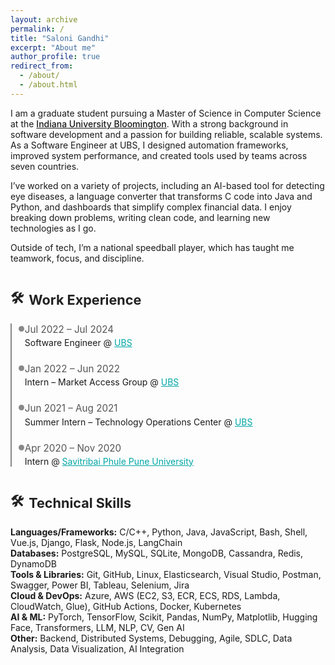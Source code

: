 ```yaml
---
layout: archive
permalink: /
title: "Saloni Gandhi"
excerpt: "About me"
author_profile: true
redirect_from: 
  - /about/
  - /about.html
---
```


<style>
:root {
  --link-color: #00a6a6;
  --line-gray: #888;
}

.section-title {
  font-size: 1.35rem;
  font-weight: 700;
  color: #222;
  margin-top: 2.5rem;
  margin-bottom: 1.2rem;
  display: flex;
  align-items: center;
  gap: 0.5rem;
}
.section-title::before {
  content: "🛠️";
}

.timeline {
  border-left: 2.5px solid var(--line-gray);
  padding-left: 1.3rem;
  margin-bottom: 2rem;
}
.timeline-entry {
  position: relative;
  margin-bottom: 1.5rem;
}
.timeline-entry::before {
  content: '';
  position: absolute;
  left: -10px;
  top: 4px;
  width: 9px;
  height: 9px;
  background: var(--line-gray);
  border-radius: 50%;
}
.timeline-entry span {
  display: block;
  font-size: 0.95rem;
  color: #555;
  margin-bottom: 0.2rem;
}
.timeline-entry a {
  color: var(--link-color);
  text-decoration: underline;
}
</style>

<p>
I am a graduate student pursuing a Master of Science in Computer Science at the 
<a href="https://bloomington.iu.edu" target="_blank" style="color: var(--accent); font-weight: 500;">Indiana University Bloomington</a>. 
With a strong background in software development and a passion for building reliable, scalable systems. 
As a Software Engineer at UBS, I designed automation frameworks, improved system performance, and created tools used by teams across seven countries.
</p>

<p>
I’ve worked on a variety of projects, including an AI-based tool for detecting eye diseases, a language converter that transforms C code into Java and Python, and dashboards that simplify complex financial data. I enjoy breaking down problems, writing clean code, and learning new technologies as I go.
</p>

<p>
Outside of tech, I’m a national speedball player, which has taught me teamwork, focus, and discipline.
</p>

<!-- Work Experience Section -->
<h2 class="section-title">Work Experience</h2>
<div class="timeline">
  <div class="timeline-entry">
    <span>Jul 2022 – Jul 2024</span>
    <div>Software Engineer @ <a href="https://www.ubs.com/global/en.html" target="_blank">UBS</a></div>
  </div>
  <div class="timeline-entry">
    <span>Jan 2022 – Jun 2022</span>
    <div>Intern – Market Access Group @ <a href="https://www.ubs.com/global/en.html" target="_blank">UBS</a></div>
  </div>
  <div class="timeline-entry">
    <span>Jun 2021 – Aug 2021</span>
    <div>Summer Intern – Technology Operations Center @ <a href="https://www.ubs.com/global/en.html" target="_blank">UBS</a></div>
  </div>
  <div class="timeline-entry">
    <span>Apr 2020 – Nov 2020</span>
    <div>Intern @ <a href="http://www.unipune.ac.in/" target="_blank">Savitribai Phule Pune University</a></div>
  </div>
</div>

<!-- Technical Skills -->
<h2 class="section-title">Technical Skills</h2>
<div class="skills-block"><strong>Languages/Frameworks:</strong> C/C++, Python, Java, JavaScript, Bash, Shell, Vue.js, Django, Flask, Node.js, LangChain</div>
<div class="skills-block"><strong>Databases:</strong> PostgreSQL, MySQL, SQLite, MongoDB, Cassandra, Redis, DynamoDB</div>
<div class="skills-block"><strong>Tools & Libraries:</strong> Git, GitHub, Linux, Elasticsearch, Visual Studio, Postman, Swagger, Power BI, Tableau, Selenium, Jira</div>
<div class="skills-block"><strong>Cloud & DevOps:</strong> Azure, AWS (EC2, S3, ECR, ECS, RDS, Lambda, CloudWatch, Glue), GitHub Actions, Docker, Kubernetes</div>
<div class="skills-block"><strong>AI & ML:</strong> PyTorch, TensorFlow, Scikit, Pandas, NumPy, Matplotlib, Hugging Face, Transformers, LLM, NLP, CV, Gen AI</div>
<div class="skills-block"><strong>Other:</strong> Backend, Distributed Systems, Debugging, Agile, SDLC, Data Analysis, Data Visualization, AI Integration</div>
